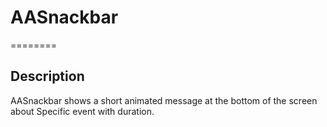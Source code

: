 # AASnackbar
========
## Description

AASnackbar shows a short animated message at the bottom of the screen about Specific event with duration.

